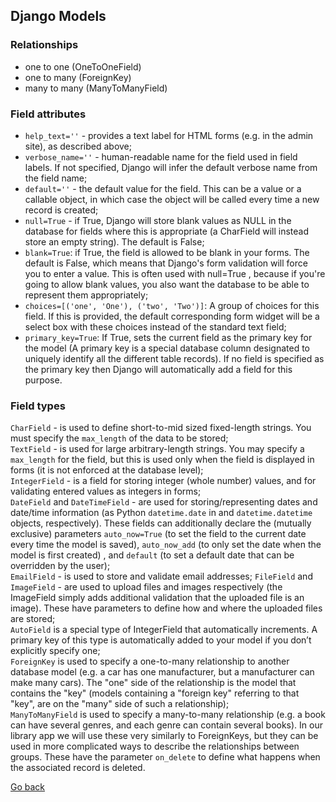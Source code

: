 ## Django Models

### Relationships

- one to one (OneToOneField)
- one to many (ForeignKey)
- many to many (ManyToManyField)

### Field attributes

- `help_text=''` - provides a text label for HTML forms (e.g. in the admin site), as described above;
- `verbose_name=''` - human-readable name for the field used in field labels. If not specified, Django will infer the default verbose name from the field name;
- `default=''` - the default value for the field. This can be a value or a callable object, in which case the object will be called every time a new record is created;
- `null=True` - if True, Django will store blank values as NULL in the database for fields where this is appropriate (a CharField will instead store an empty string). The default is False;
- `blank=True`: if True, the field is allowed to be blank in your forms. The default is False, which means that Django's form validation will force you to enter a value. This is often used with null=True , because if you're going to allow blank values, you also want the database to be able to represent them appropriately;
- `choices=[('one', 'One'), ('two', 'Two')]`: A group of choices for this field. If this is provided, the default corresponding form widget will be a select box with these choices instead of the standard text field;
- `primary_key=True`: If True, sets the current field as the primary key for the model (A primary key is a special database column designated to uniquely identify all the different table records). If no field is specified as the primary key then Django will automatically add a field for this purpose.

### Field types

`CharField` - is used to define short-to-mid sized fixed-length strings. You must specify the `max_length` of the data to be stored;  
`TextField` - is used for large arbitrary-length strings. You may specify a `max_length` for the field, but this is used only when the field is displayed in forms (it is not enforced at the database level);  
`IntegerField` - is a field for storing integer (whole number) values, and for validating entered values as integers in forms;  
`DateField` and `DateTimeField` - are used for storing/representing dates and date/time information (as Python `datetime.date` in and `datetime.datetime` objects, respectively). These fields can additionally declare the (mutually exclusive) parameters `auto_now=True` (to set the field to the current date every time the model is saved), `auto_now_add` (to only set the date when the model is first created) , and `default` (to set a default date that can be overridden by the user);  
`EmailField` - is used to store and validate email addresses;
`FileField` and `ImageField` - are used to upload files and images respectively (the ImageField simply adds additional validation that the uploaded file is an image). These have parameters to define how and where the uploaded files are stored;  
`AutoField` is a special type of IntegerField that automatically increments. A primary key of this type is automatically added to your model if you don’t explicitly specify one;  
`ForeignKey` is used to specify a one-to-many relationship to another database model (e.g. a car has one manufacturer, but a manufacturer can make many cars). The "one" side of the relationship is the model that contains the "key" (models containing a "foreign key" referring to that "key", are on the "many" side of such a relationship);  
`ManyToManyField` is used to specify a many-to-many relationship (e.g. a book can have several genres, and each genre can contain several books). In our library app we will use these very similarly to ForeignKeys, but they can be used in more complicated ways to describe the relationships between groups. These have the parameter `on_delete` to define what happens when the associated record is deleted.

[Go back](./README.md)

